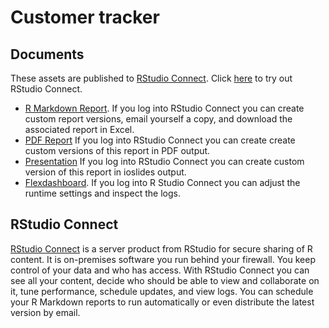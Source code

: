 # Customer tracker

## Documents

These assets are published to [RStudio Connect](https://www.rstudio.com/products/connect/). Click [here](https://beta.rstudioconnect.com/connect/) to try out RStudio Connect.

* [R Markdown Report](http://colorado.rstudio.com:3939/content/1095/tracker-report.nb.html). If you log into RStudio Connect you can create custom report versions, email yourself a copy, and download the associated report in Excel.
* [PDF Report](http://colorado.rstudio.com:3939/content/1109/tracker-pdf.pdf) If you log into RStudio Connect you can create create custom versions of this report in PDF output.
* [Presentation](http://colorado.rstudio.com:3939/content/1110/tracker-ioslides.html) If you log into RStudio Connect you can create custom version of this report in ioslides output.
* [Flexdashboard](http://colorado.rstudio.com:3939/content/1094/). If you log into R Studio Connect you can adjust the runtime settings and inspect the logs.

## RStudio Connect

[RStudio Connect](https://beta.rstudioconnect.com/connect/) is a server product from RStudio for secure sharing of R content. It is on-premises software you run behind your firewall. You keep control of your data and who has access. With RStudio Connect you can see all your content, decide who should be able to view and collaborate on it, tune performance, schedule updates, and view logs. You can schedule your R Markdown reports to run automatically or even distribute the latest version by email.

